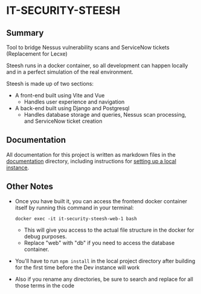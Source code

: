 # IT-SECURITY-STEESH

## Summary
Tool to bridge Nessus vulnerability scans and ServiceNow tickets (Replacement for Lecxe)

Steesh runs in a docker container, so all development can happen locally and in a perfect simulation of the real environment.

Steesh is made up of two sections:
- A front-end built using Vite and Vue
  - Handles user experience and navigation
- A back-end built using Django and Postgresql
  - Handles database storage and queries, Nessus scan processing, and ServiceNow ticket creation

## Documentation
All documentation for this project is written as markdown files in the [documentation](./documentation/) directory, including instructions for [setting up a local instance](./documentation/01-first-setup.md).

## Other Notes
- Once you have built it, you can access the frontend docker container itself by running this command in your terminal:
    ```
    docker exec -it it-security-steesh-web-1 bash
    ```
    - This will give you access to the actual file structure in the docker for debug purposes.
    - Replace "web" with "db" if you need to access the database container.

- You'll have to run `npm install` in the local project directory after building for the first time before the Dev instance will work

- Also if you rename any directories, be sure to search and replace for all those terms in the code
